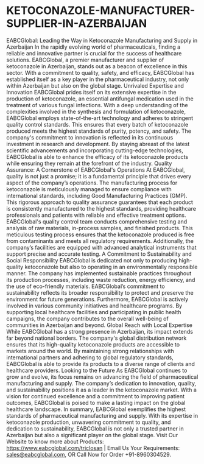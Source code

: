 # KETOCONAZOLE-MANUFACTURER-SUPPLIER-IN-AZERBAIJAN
EABCGlobal: Leading the Way in Ketoconazole Manufacturing and Supply in Azerbaijan
In the rapidly evolving world of pharmaceuticals, finding a reliable and innovative partner is crucial for the success of healthcare solutions. EABCGlobal, a premier manufacturer and supplier of ketoconazole in Azerbaijan, stands out as a beacon of excellence in this sector. With a commitment to quality, safety, and efficacy, EABCGlobal has established itself as a key player in the pharmaceutical industry, not only within Azerbaijan but also on the global stage.
Unrivaled Expertise and Innovation
EABCGlobal prides itself on its extensive expertise in the production of ketoconazole, an essential antifungal medication used in the treatment of various fungal infections. With a deep understanding of the complexities involved in the synthesis and formulation of ketoconazole, EABCGlobal employs state-of-the-art technology and adheres to stringent quality control standards. This ensures that every batch of ketoconazole produced meets the highest standards of purity, potency, and safety.
The company's commitment to innovation is reflected in its continuous investment in research and development. By staying abreast of the latest scientific advancements and incorporating cutting-edge technologies, EABCGlobal is able to enhance the efficacy of its ketoconazole products while ensuring they remain at the forefront of the industry.
Quality Assurance: A Cornerstone of EABCGlobal's Operations
At EABCGlobal, quality is not just a promise; it is a fundamental principle that drives every aspect of the company’s operations. The manufacturing process for ketoconazole is meticulously managed to ensure compliance with international standards, including Good Manufacturing Practices (GMP). This rigorous approach to quality assurance guarantees that each product is consistently manufactured to the highest standards, providing healthcare professionals and patients with reliable and effective treatment options.
EABCGlobal's quality control team conducts comprehensive testing and analysis of raw materials, in-process samples, and finished products. This meticulous testing process ensures that the ketoconazole produced is free from contaminants and meets all regulatory requirements. Additionally, the company’s facilities are equipped with advanced analytical instruments that support precise and accurate testing.
A Commitment to Sustainability and Social Responsibility
EABCGlobal is dedicated not only to producing high-quality ketoconazole but also to operating in an environmentally responsible manner. The company has implemented sustainable practices throughout its production processes, including waste reduction, energy efficiency, and the use of eco-friendly materials. EABCGlobal’s commitment to sustainability reflects its broader responsibility to protect and preserve the environment for future generations.
Furthermore, EABCGlobal is actively involved in various community initiatives and healthcare programs. By supporting local healthcare facilities and participating in public health campaigns, the company contributes to the overall well-being of communities in Azerbaijan and beyond.
Global Reach with Local Expertise
While EABCGlobal has a strong presence in Azerbaijan, its impact extends far beyond national borders. The company's global distribution network ensures that its high-quality ketoconazole products are accessible to markets around the world. By maintaining strong relationships with international partners and adhering to global regulatory standards, EABCGlobal is able to provide its products to a diverse range of clients and healthcare providers.
Looking to the Future
As EABCGlobal continues to grow and evolve, its focus remains on advancing the field of pharmaceutical manufacturing and supply. The company’s dedication to innovation, quality, and sustainability positions it as a leader in the ketoconazole market. With a vision for continued excellence and a commitment to improving patient outcomes, EABCGlobal is poised to make a lasting impact on the global healthcare landscape.
In summary, EABCGlobal exemplifies the highest standards of pharmaceutical manufacturing and supply. With its expertise in ketoconazole production, unwavering commitment to quality, and dedication to sustainability, EABCGlobal is not only a trusted partner in Azerbaijan but also a significant player on the global stage.
Visit Our Website to know more about Products: https://www.eabcglobal.com/triclosan | Email Us Your Requirements: sales@eabcglobal.com, OR Call Now for Order +91-8960304529.
